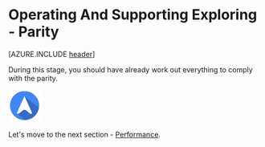 <properties
	pageTitle="Global Customer Playbook operating-supporting-explore-parity | Azure"
	description="Global Customer Playbook operating-supporting-explore-parity"
	services="global-customer-playbook"
	documentationCenter=""
	authors="jtong"
	manager="edwinc"
	editor=""
	tags="global-customer-playbook"/>

<tags
	ms.service="migration-lifecycle-operating-supporting"
	ms.workload=""
	ms.tgt_pltfrm=""
	ms.devlang="na"
	ms.topic="article"
	ms.date="12/26/2016"
	wacn.date="12/26/2016"
	wacn.lang="en"
	ms.author="jtong"/>


# Operating And Supporting Exploring - Parity

[AZURE.INCLUDE [header](../../../includes/operating-supporting-explore.md)]


During this stage, you should have already work out everything to comply with the parity.


![navigation](../../media/navigation.png)

Let's move to the next section - [Performance](/solutions/global-customer/operating-supporting/explore/performance/).